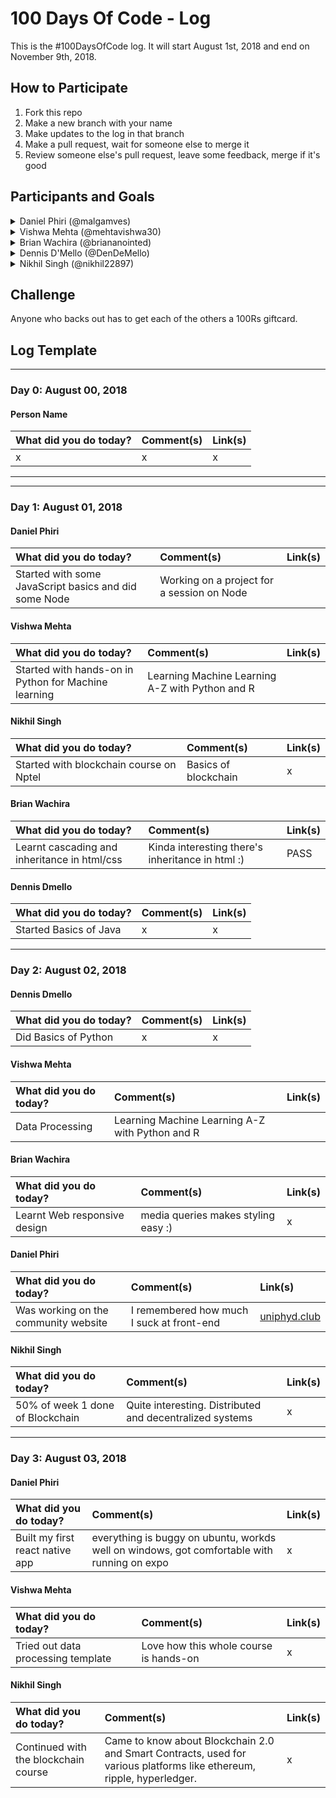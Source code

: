 # 100 Days Of Code - Log

This is the #100DaysOfCode log. It will start August 1st, 2018 and end on November 9th, 2018.

## How to Participate

1. Fork this repo
2. Make a new branch with your name
3. Make updates to the log in that branch
4. Make a pull request, wait for someone else to merge it
5. Review someone else's pull request, leave some feedback, merge if it's good

## Participants and Goals

<details>
<summary>Daniel Phiri (@malgamves) </summary>
 
* Goals:
  * Learn mobile development
    * React Native
  * Practice with Keras API
    * Make WebApp for Image Classification
  * Relearn JavaScript
* Projects
  * [Transtable](https://github.com/uniphyd/Projects/tree/master/TransferTable)
  * [Zankani](https://github.com/malgamves/zankani)
</details>

<details>
<summary>Vishwa Mehta (@mehtavishwa30) </summary>
 
* Goals:
  * Learn Machine Learning
    * With Python
    * With R
      *Learn R programming language
  * Practice with Keras API and TensorFlow
    * Develop algorithm for Image Processing/Classification
  * Learn web development with Node.js
    * Create effective RestAPIs with Node.js
</details>

<details>
<summary>Brian Wachira (@briananointed) </summary>
 
 * Goals:
   * Learn web development
     *HTML
     *CSS
     *JavaScript
   * Practice android development
</details> 
 
<details>
 <summary>Dennis D'Mello (@DenDeMello) </summary>
 
 * Goals:
   * Learn Core Java
   * Re-Learn Python
   * pick-up a new Language
</details>    

<details>
 <summary>Nikhil Singh (@nikhil22897) </summary>
 
 * Goals:
   * Android Development
   * Django
   * Blockchain
</details>  

## Challenge

Anyone who backs out has to get each of the others a 100Rs giftcard. 

## Log Template

---

### Day 0: August 00, 2018

#### Person Name
| What did you do today? | Comment(s) | Link(s) |
|:-----------------------|:-----------|:--------|
| x | x | x |

---

---
### Day 1: August 01, 2018

#### Daniel Phiri
| What did you do today? | Comment(s) | Link(s) |
|:-----------------------|:-----------|:--------|
| Started with some JavaScript basics and did some Node| Working on a project for a session on Node |  |

#### Vishwa Mehta
| What did you do today? | Comment(s) | Link(s) |
|:-----------------------|:-----------|:--------|
| Started with hands-on in Python for Machine learning| Learning Machine Learning A-Z with Python and R |  |


#### Nikhil Singh
| What did you do today? | Comment(s) | Link(s) |
|:-----------------------|:-----------|:--------|
| Started with blockchain course on Nptel | Basics of blockchain | x |


#### Brian Wachira
| What did you do today? | Comment(s) | Link(s) |
|:-----------------------|:-----------|:--------|
| Learnt cascading and inheritance in html/css| Kinda interesting there's inheritance in html :) |PASS |

#### Dennis Dmello
| What did you do today? | Comment(s) | Link(s) |
|:-----------------------|:-----------|:--------|
| Started Basics of Java | x | x |

---

### Day 2: August 02, 2018

#### Dennis Dmello
| What did you do today? | Comment(s) | Link(s) |
|:-----------------------|:-----------|:--------|
| Did Basics of Python | x | x |

#### Vishwa Mehta
| What did you do today? | Comment(s) | Link(s) |
|:-----------------------|:-----------|:--------|
| Data Processing| Learning Machine Learning A-Z with Python and R| |

#### Brian Wachira
| What did you do today? | Comment(s) | Link(s) |
|:-----------------------|:-----------|:--------|
| Learnt Web responsive design | media queries makes styling easy :) | x |

#### Daniel Phiri
| What did you do today? | Comment(s) | Link(s) |
|:-----------------------|:-----------|:--------|
| Was working on the community website | I remembered how much I suck at front-end  | [uniphyd.club](uniphyd.club) |


#### Nikhil Singh
| What did you do today? | Comment(s) | Link(s) |
|:-----------------------|:-----------|:--------|
| 50% of week 1 done of Blockchain | Quite interesting. Distributed and decentralized systems| x |

---

### Day 3: August 03, 2018

#### Daniel Phiri
| What did you do today? | Comment(s) | Link(s) |
|:-----------------------|:-----------|:--------|
| Built my first react native app| everything is buggy on ubuntu, workds well on windows, got comfortable with running on expo | x |

#### Vishwa Mehta
| What did you do today? | Comment(s) | Link(s) |
|:-----------------------|:-----------|:--------|
| Tried out data processing template | Love how this whole course is hands-on | x |

#### Nikhil Singh
| What did you do today? | Comment(s) | Link(s) |
|:-----------------------|:-----------|:--------|
| Continued with the blockchain course | Came to know about Blockchain 2.0 and Smart Contracts, used for various platforms like ethereum, ripple, hyperledger. | x |

